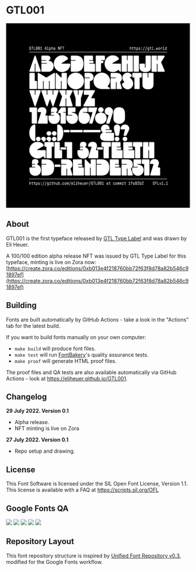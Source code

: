 # GTL001

![Sample Image](documentation/Alpha-NFT.png)

## About

GTL001 is the first typeface released by [GTL Type Label](https://gtl.world) and was drawn by Eli Heuer.

A 100/100 edition alpha release NFT was issued by GTL Type Label for this typeface, minting is live on Zora now: [https://create.zora.co/editions/0xb013e4f218760bb72f63f8d78a82b546c91897ef](https://create.zora.co/editions/0xb013e4f218760bb72f63f8d78a82b546c91897ef)

## Building

Fonts are built automatically by GitHub Actions - take a look in the "Actions" tab for the latest build.

If you want to build fonts manually on your own computer:

* `make build` will produce font files.
* `make test` will run [FontBakery](https://github.com/googlefonts/fontbakery)'s quality assurance tests.
* `make proof` will generate HTML proof files.

The proof files and QA tests are also available automatically via GitHub Actions - look at https://eliheuer.github.io/GTL001.

## Changelog

**29 July 2022. Version 0.1**
- Alpha release.
- NFT minting is live on Zora

**27 July 2022. Version 0.1**
- Repo setup and drawing.

## License

This Font Software is licensed under the SIL Open Font License, Version 1.1.
This license is available with a FAQ at
https://scripts.sil.org/OFL

## Google Fonts QA
[![][Fontbakery]](https://eliheuer.github.io/GTL001/fontbakery/fontbakery-report.html)
[![][Universal]](https://eliheuer.github.io/GTL001/fontbakery/fontbakery-report.html)
[![][GF Profile]](https://eliheuer.github.io/GTL001/fontbakery/fontbakery-report.html)
[![][Outline Correctness]](https://eliheuer.github.io/GTL001/fontbakery/fontbakery-report.html)
[![][Shaping]](https://eliheuer.github.io/GTL001/fontbakery/fontbakery-report.html)

[Fontbakery]: https://img.shields.io/endpoint?url=https%3A%2F%2Fraw.githubusercontent.com%2Feliheuer%2FGTL001%2Fgh-pages%2Fbadges%2Foverall.json
[GF Profile]: https://img.shields.io/endpoint?url=https%3A%2F%2Fraw.githubusercontent.com%2Feliheuer%2FGTL001%2Fgh-pages%2Fbadges%2FGoogleFonts.json
[Outline Correctness]: https://img.shields.io/endpoint?url=https%3A%2F%2Fraw.githubusercontent.com%2Feliheuer%2FGTL001%2Fgh-pages%2Fbadges%2FOutlineCorrectnessChecks.json
[Shaping]: https://img.shields.io/endpoint?url=https%3A%2F%2Fraw.githubusercontent.com%2Feliheuer%2FGTL001%2Fgh-pages%2Fbadges%2FShapingChecks.json
[Universal]: https://img.shields.io/endpoint?url=https%3A%2F%2Fraw.githubusercontent.com%2Feliheuer%2FGTL001%2Fgh-pages%2Fbadges%2FUniversal.json

## Repository Layout

This font repository structure is inspired by [Unified Font Repository v0.3](https://github.com/unified-font-repository/Unified-Font-Repository), modified for the Google Fonts workflow.

